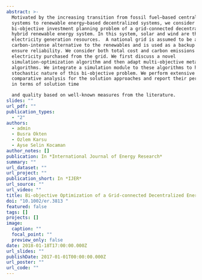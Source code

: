 ```yaml
---
abstract: >-
  Motivated by the increasing transition from fossil fuel–based centralized
  systems to renewable energy–based decentralized systems, we consider a
  bi-objective investment planning problem of a grid-connected decentralized
  hybrid renewable energy system. In this system, solar and wind are the main
  electricity generation resources.  A national grid is assumed to be a
  carbon-intense alternative to the renewables and is used as a backup source to
  ensure reliability. We consider both total cost and carbon emissions caused by
  electricity purchased from the grid. We first discuss a novel
  simulation-optimization algorithm and then adapt multi-objective metaheuristic
  algorithms. We integrate a simulation module to these algorithms to handle the
  stochastic nature of this bi-objective problem. We perform extensive
  comparative analysis for the solution approaches and report their performances
  in terms of solution time 

  and quality based on well-known measures from the literature.
slides: ""
url_pdf: ""
publication_types:
  - "2"
authors:
  - admin
  - Busra Okten
  - Ozlem Karsu
  - Ayse Selin Kocaman
author_notes: []
publication: In *International Journal of Energy Research*
summary: ""
url_dataset: ""
url_project: ""
publication_short: In *IJER*
url_source: ""
url_video: ""
title: Bi-objective Optimization of a Grid-connected Decentralized Energy System
doi: "10.1002/er.3813 "
featured: false
tags: []
projects: []
image:
  caption: ""
  focal_point: ""
  preview_only: false
date: 2018-01-18T17:00:00.000Z
url_slides: ""
publishDate: 2017-01-01T00:00:00.000Z
url_poster: ""
url_code: ""
---
```

